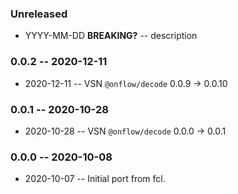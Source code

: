 ### Unreleased

- YYYY-MM-DD **BREAKING?** -- description

### 0.0.2 -- 2020-12-11

- 2020-12-11 -- VSN `@onflow/decode` 0.0.9 -> 0.0.10

### 0.0.1 -- 2020-10-28

- 2020-10-28 -- VSN `@onflow/decode` 0.0.0 -> 0.0.1

### 0.0.0 -- 2020-10-08

- 2020-10-07 -- Initial port from fcl.
